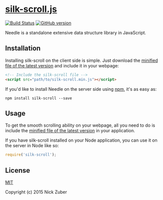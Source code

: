 # [silk-scroll.js](https://github.com/nickzuber/silk-scroll) 
[![Build Status](https://travis-ci.org/nickzuber/needle.svg?branch=master)](https://travis-ci.org/nickzuber/needle) [![GitHub version](https://badge.fury.io/gh/nickzuber%2Fneedle.svg)](https://badge.fury.io/gh/nickzuber%2Fneedle)

Needle is a standalone extensive data structure library in JavaScript.

## Installation 

Installing silk-scroll on the client side is simple. Just download the [minified file of the latest version](https://github.com/nickzuber/silk-scroll/blob/master/bin/silk-scroll.min.js) and include it in your webpage:
```html
<!-- Include the silk-scroll file -->
<script src="path/to/silk-scroll.min.js"></script>
```

If you'd like to install Needle on the server side using [npm](https://www.npmjs.com/package/silk-scroll), it's as easy as:
```
npm install silk-scroll --save
```

## Usage

To get the smooth scrolling ability on your webpage, all you need to do is include the [minified file of the latest version](https://github.com/nickzuber/silk-scroll/blob/master/bin/silk-scroll.min.js) in your application.

If you have silk-scroll installed on your Node application, you can use it on the server in Node like so:
```javascript
require('silk-scroll');
```

## License
[MIT](https://opensource.org/licenses/MIT)

Copyright (c) 2015 Nick Zuber

